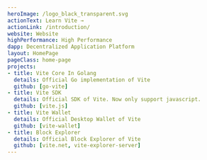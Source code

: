 ```yaml
---
heroImage: /logo_black_transparent.svg
actionText: Learn Vite →
actionLink: /introduction/
website: Website
highPerformance: High Performance
dapp: Decentralized Application Platform
layout: HomePage
pageClass: home-page
projects:
- title: Vite Core In Golang
  details: Official Go implementation of Vite
  github: [go-vite]
- title: Vite SDK
  details: Official SDK of Vite. Now only support javascript.
  github: [vite.js]
- title: Vite Wallet
  details: Official Desktop Wallet of Vite
  github: [vite-wallet]
- title: Block Explorer
  details: Official Block Explorer of Vite
  github: [vite.net, vite-explorer-server]  
---
```

